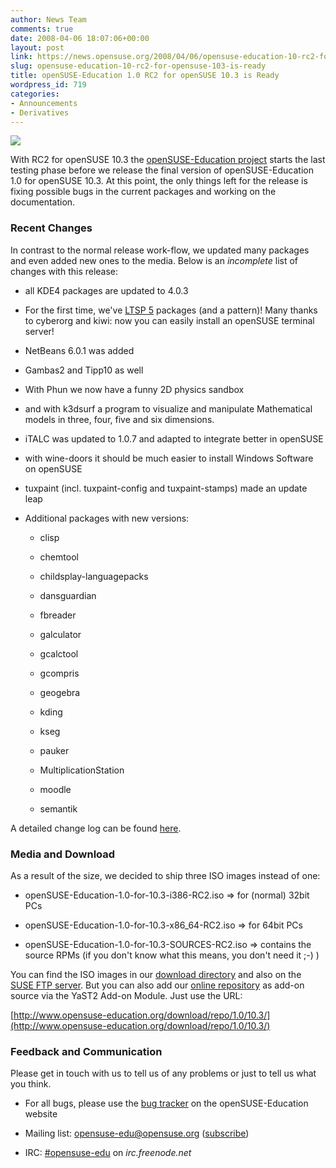 ```yaml
---
author: News Team
comments: true
date: 2008-04-06 18:07:06+00:00
layout: post
link: https://news.opensuse.org/2008/04/06/opensuse-education-10-rc2-for-opensuse-103-is-ready/
slug: opensuse-education-10-rc2-for-opensuse-103-is-ready
title: openSUSE-Education 1.0 RC2 for openSUSE 10.3 is Ready
wordpress_id: 719
categories:
- Announcements
- Derivatives
---
```


![](http://files.opensuse.org/opensuse/en/f/f8/OpenSUSE-Edu.png)




With RC2 for openSUSE 10.3 the [openSUSE-Education project](http://www.opensuse-education.org/) starts the last testing phase before we release the final version of openSUSE-Education 1.0 for openSUSE 10.3. At this point, the only things left for the release is fixing possible bugs in the current packages and working on the documentation.




### Recent Changes




In contrast to the normal release work-flow, we updated many packages and even added new ones to the media. Below is an _incomplete_ list of changes with this release:


<!-- more -->




  * all KDE4 packages are updated to 4.0.3


  * For the first time, we've [LTSP 5](http://en.opensuse.org/LTSP) packages (and a pattern)! Many thanks to cyberorg and kiwi: now you can easily install an openSUSE terminal server!


  * NetBeans 6.0.1 was added


  * Gambas2 and Tipp10 as well


  * With Phun we now have a funny 2D physics sandbox


  * and with k3dsurf a program to visualize and manipulate Mathematical models in three, four, five and six dimensions.


  * iTALC was updated to 1.0.7 and adapted to integrate better in openSUSE


  * with wine-doors it should be much easier to install Windows Software on openSUSE


  * tuxpaint (incl. tuxpaint-config and tuxpaint-stamps) made an  update leap


  * Additional packages with new versions:



    * clisp


    * chemtool


    * childsplay-languagepacks


    * dansguardian


    * fbreader


    * galculator


    * gcalctool


    * gcompris


    * geogebra


    * kding


    * kseg


    * pauker


    * MultiplicationStation


    * moodle


    * semantik





A detailed change log can be found [here](http://www.opensuse-education.org/download/test/10.3/ChangeLog).




### Media and Download




As a result of the size, we decided to ship three ISO images instead of one:






  * openSUSE-Education-1.0-for-10.3-i386-RC2.iso => for (normal) 32bit PCs


  * openSUSE-Education-1.0-for-10.3-x86_64-RC2.iso => for 64bit PCs


  * openSUSE-Education-1.0-for-10.3-SOURCES-RC2.iso => contains the source RPMs (if you don't know what this means, you don't need it ;-) )




You can find the ISO images in our [download directory](http://www.opensuse-education.org/download/ISOs/) and also on the [SUSE FTP server](ftp://ftp.suse.com/pub/projects/education/). But you can also add our [online repository](http://www.opensuse-education.org/download/repo/1.0/10.3/) as add-on source via the YaST2 Add-on Module.  Just use the URL:




[http://www.opensuse-education.org/download/repo/1.0/10.3/](http://www.opensuse-education.org/download/repo/1.0/10.3/)




### Feedback and Communication


Please get in touch with us to tell us of any problems or just to tell us what you think. 



	
  * For all bugs, please use the  [bug tracker](http://www.opensuse-education.org/index.php?module=pnMantis&func=main&task=1) on the openSUSE-Education website

	
  * Mailing list: [opensuse-edu@opensuse.org](http://lists.opensuse.org/opensuse-edu/) ([subscribe](mailto:opensuse-edu+subscribe@opensuse.org))

	
  * IRC: [#opensuse-edu](irc://irc.freenode.net/opensuse-edu) on _irc.freenode.net_


